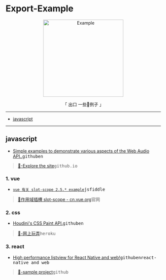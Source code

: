 # Export-Example


<p align="center"><a href="https://github.com/chinanf-boy/Export-Example" target="_blank" rel="noopener noreferrer">
<img width="260" height="250px" alt="Example" src="https://upload.wikimedia.org/wikipedia/commons/thumb/8/84/Example.svg/512px-Example.svg.png"/></a></p>

<p align="center"> 「 出口 一些🌰例子 」</p>

---

- [javascript](javascript)

---

## javascript

- [ Simple examples to demonstrate various aspects of the Web Audio API..](https://github.com/lonekorean/hello-houdini)<kbd>github</kbd><kbd>en</kbd>

> [🔗-Explore the site](http://kylestetz.github.io/Web-Audio-Basics/)<kbd>github.io</kbd>

### 1. vue

- [`vue 有关 slot-scope 2.5.* example`](https://jsfiddle.net/yobrave1995/v41vbz7r/)<kbd>jsfiddle</kbd>

> [🔗作用域插槽 slot-scope - cn.vue.org](https://cn.vuejs.org/v2/api/#slot-scope)<kbd>官网</kbd>

### 2. css

- [Houdini's CSS Paint API.](https://github.com/lonekorean/hello-houdini)<kbd>github</kbd><kbd>en</kbd>

> [🔗-网上玩弄](https://hello-houdini.herokuapp.com/)<kbd>heroku</kbd>

### 3. react

- [High performance listview for React Native and web!](https://github.com/Flipkart/recyclerlistview#demo)<kbd>github</kbd><kbd>en</kbd><kbd>react-native and web</kbd>

> [🔗-sample project](https://github.com/naqvitalha/travelMate)<kbd>github</kbd>

